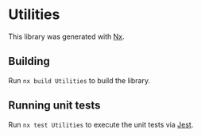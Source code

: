 # Utilities

This library was generated with [Nx](https://nx.dev).

## Building

Run `nx build Utilities` to build the library.

## Running unit tests

Run `nx test Utilities` to execute the unit tests via [Jest](https://jestjs.io).
